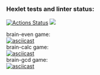 ### Hexlet tests and linter status:
[![Actions Status](https://github.com/specialsnipe/php-project-lvl1/workflows/hexlet-check/badge.svg)](https://github.com/specialsnipe/php-project-lvl1/actions)
<a href="https://codeclimate.com/github/specialsnipe/php-project-lvl1/maintainability"><img src="https://api.codeclimate.com/v1/badges/c51e3eb8ec73b646e595/maintainability" /></a>

brain-even game: \
[![asciicast](https://asciinema.org/a/2TrFsifP9bzK8p1mgxF072py1.svg)](https://asciinema.org/a/2TrFsifP9bzK8p1mgxF072py1) \
brain-calc game: \
[![asciicast](https://asciinema.org/a/1XshlmMWZu8eFT1JppiZ0Kwxf.svg)](https://asciinema.org/a/1XshlmMWZu8eFT1JppiZ0Kwxf) \
brain-gcd game: \
[![asciicast](https://asciinema.org/a/eckIoSQqYVtwMwWQdlqdnJEnn.svg)](https://asciinema.org/a/eckIoSQqYVtwMwWQdlqdnJEnn)


